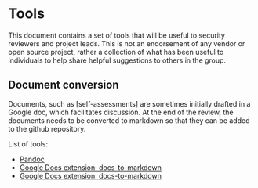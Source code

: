 # Tools

This document contains a set of tools that will be useful to security reviewers and project leads. This is not an endorsement of any vendor or open source project, rather a collection of what has been useful to individuals to help share helpful suggestions to others in the group.

## Document conversion

Documents, such as [self-assessments] are sometimes initially drafted in a Google doc, which facilitates discussion. At the end of the
review, the documents needs to be converted to markdown so that they can be added to the github repository.

List of tools:
- [Pandoc](https://pandoc.org/)
- [Google Docs extension: docs-to-markdown](https://chrome.google.com/webstore/detail/docs-to-markdown/igffnbdfnodiaphfmfaiiaegmoljbghf)
- [Google Docs extension: docs-to-markdown](https://chrome.google.com/webstore/detail/docs-to-markdown/igffnbdfnodiaphfmfaiiaegmoljbghf)
